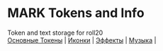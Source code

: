 # MARK Tokens and Info
Token and text storage for roll20\
[Основные Токены](https://github.com/Kobold47/Dnd-Tokens-2/blob/main/images_mark/README.md)
|
[Иконки](https://github.com/Kobold47/Dnd-Tokens-2/blob/main/images_icons/README.md)
|
[Эффекты](https://github.com/Kobold47/Dnd-Tokens-2/blob/main/images_sfx/README.md)
|
[Музыка](https://github.com/Kobold47/Dnd-Tokens-2/blob/main/music/README.md)
|
